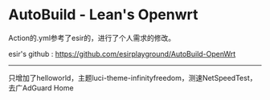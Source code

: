 # AutoBuild - Lean's Openwrt

Action的.yml参考了esir的，进行了个人需求的修改。

esir's github : https://github.com/esirplayground/AutoBuild-OpenWrt

----------------------------------------------------------------------
只增加了helloworld，主题luci-theme-infinityfreedom，测速NetSpeedTest，去广AdGuard Home
